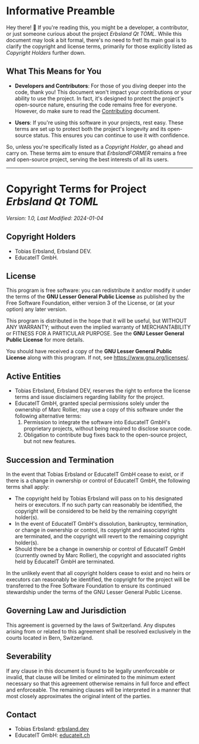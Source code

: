 
# Informative Preamble

Hey there! 👋 If you're reading this, you might be a developer, a contributor, or just someone curious about the project *Erbsland Qt TOML*. While this document may look a bit formal, there's no need to fret! Its main goal is to clarify the copyright and license terms, primarily for those explicitly listed as *Copyright Holders* further down.

## What This Means for You

- **Developers and Contributors**: For those of you diving deeper into the code, thank you! This document won't impact your contributions or your ability to use the project. In fact, it's designed to protect the project's open-source nature, ensuring the code remains free for everyone. However, do make sure to read the [Contributing](./CONTRIBUTING.md) document.

- **Users**: If you're using this software in your projects, rest easy. These terms are set up to protect both the project's longevity and its open-source status. This ensures you can continue to use it with confidence.

So, unless you're specifically listed as a *Copyright Holder*, go ahead and carry on. These terms aim to ensure that *ErbslandFORMER* remains a free and open-source project, serving the best interests of all its users.

---

# Copyright Terms for Project *Erbsland Qt TOML*

_Version: 1.0, Last Modified: 2024-01-04_

## Copyright Holders

- Tobias Erbsland, Erbsland DEV.
- EducateIT GmbH.

## License

This program is free software: you can redistribute it and/or modify it under the terms of the **GNU Lesser General Public License** as published by the Free Software Foundation, either version 3 of the License, or (at your option) any later version.

This program is distributed in the hope that it will be useful, but WITHOUT ANY WARRANTY; without even the implied warranty of MERCHANTABILITY or FITNESS FOR A PARTICULAR PURPOSE.  See the **GNU Lesser General Public License** for more details.

You should have received a copy of the **GNU Lesser General Public License** along with this program.  If not, see <https://www.gnu.org/licenses/>.

## Active Entities

- Tobias Erbsland, Erbsland DEV, reserves the right to enforce the license terms and issue disclaimers regarding liability for the project.
- EducateIT GmbH, granted special permissions solely under the ownership of Marc Rollier, may use a copy of this software under the following alternative terms:
  1. Permission to integrate the software into EducateIT GmbH's proprietary projects, without being required to disclose source code.
  2. Obligation to contribute bug fixes back to the open-source project, but not new features.

## Succession and Termination

In the event that Tobias Erbsland or EducateIT GmbH cease to exist, or if there is a change in ownership or control of EducateIT GmbH, the following terms shall apply:

- The copyright held by Tobias Erbsland will pass on to his designated heirs or executors. If no such party can reasonably be identified, the copyright will be considered to be held by the remaining copyright holder(s).
- In the event of EducateIT GmbH's dissolution, bankruptcy, termination, or change in ownership or control, its copyright and associated rights are terminated, and the copyright will revert to the remaining copyright holder(s).
- Should there be a change in ownership or control of EducateIT GmbH (currently owned by Marc Rollier), the copyright and associated rights held by EducateIT GmbH are terminated.

In the unlikely event that all copyright holders cease to exist and no heirs or executors can reasonably be identified, the copyright for the project will be transferred to the Free Software Foundation to ensure its continued stewardship under the terms of the GNU Lesser General Public License.

## Governing Law and Jurisdiction

This agreement is governed by the laws of Switzerland. Any disputes arising from or related to this agreement shall be resolved exclusively in the courts located in Bern, Switzerland.

## Severability

If any clause in this document is found to be legally unenforceable or invalid, that clause will be limited or eliminated to the minimum extent necessary so that this agreement otherwise remains in full force and effect and enforceable. The remaining clauses will be interpreted in a manner that most closely approximates the original intent of the parties.

## Contact

- Tobias Erbsland: [erbsland.dev](https://erbsland.dev/)
- EducateIT GmbH: [educateit.ch](https://educateit.ch/)
